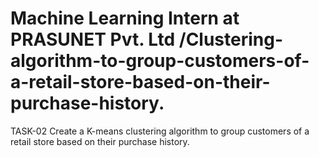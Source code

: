 # Machine Learning Intern at PRASUNET Pvt. Ltd /Clustering-algorithm-to-group-customers-of-a-retail-store-based-on-their-purchase-history.
TASK-02
Create a K-means clustering algorithm to group customers of a retail store based on their purchase history.
